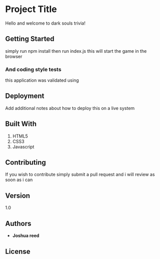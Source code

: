 # Project Title

Hello and welcome to dark souls trivia!

## Getting Started

simply run npm install
then run index.js
this will start the game in the browser

### And coding style tests

this application was validated using

## Deployment

Add additional notes about how to deploy this on a live system

## Built With

1. HTML5
2. CSS3
3. Javascript

## Contributing

If you wish to contribute simply submit a pull request and i will review as soon as i can

## Version

1.0

## Authors

- **Joshua reed**

## License
